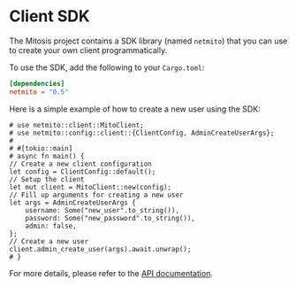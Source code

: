 # Client SDK

The Mitosis project contains a SDK library (named `netmito`) that you can use to create your own client programmatically.

To use the SDK, add the following to your `Cargo.toml`:

```toml
[dependencies]
netmito = "0.5"
```

Here is a simple example of how to create a new user using the SDK:

```rust,ignore
# use netmito::client::MitoClient;
# use netmito::config::client::{ClientConfig, AdminCreateUserArgs};
#
# #[tokio::main]
# async fn main() {
// Create a new client configuration
let config = ClientConfig::default();
// Setup the client
let mut client = MitoClient::new(config);
// Fill up arguments for creating a new user
let args = AdminCreateUserArgs {
    username: Some("new_user".to_string()),
    password: Some("new_password".to_string()),
    admin: false,
};
// Create a new user
client.admin_create_user(args).await.unwrap();
# }
```

For more details, please refer to the [API documentation](https://docs.rs/netmito).

